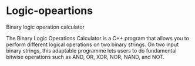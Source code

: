 # Logic-opeartions
Binary logic operation calculator

The Binary Logic Operations Calculator is a C++ program that allows you to perform different logical operations on two binary strings. On two input binary strings, this adaptable programme lets users to do fundamental bitwise operations such as AND, OR, XOR, NOR, NAND, and NOT. 